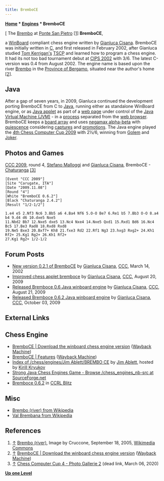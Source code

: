```yaml
---
title: BremboCE
---
```

**[Home](Home "Home") * [Engines](Engines "Engines") * BremboCE**

\[ The [Brembo](https://en.wikipedia.org/wiki/Brembo_%28river%29) at [Ponte San Pietro](https://en.wikipedia.org/wiki/Ponte_San_Pietro) <a id="cite-note-1" href="#cite-ref-1">[1]</a>
**BremboCE**,

a [WinBoard](WinBoard "WinBoard") compliant chess engine written by [Gianluca Cisana](Gianluca_Cisana "Gianluca Cisana"). BremboCE was initially written in [C](C "C"), and first released in February 2002, after Gianluca studied [Tom Kerrigan's](Tom_Kerrigan "Tom Kerrigan") [TSCP](TSCP "TSCP") and learned how to program a chess engine. It had its not too bad tournament debut at [CIPS 2002](CIPS_2002 "CIPS 2002") with 3/6. The latest C-version was 0.4 from August 2002. The engine name is based upon the river [Brembo](https://en.wikipedia.org/wiki/Brembo_%28river%29) in the [Province of Bergamo](https://en.wikipedia.org/wiki/Province_of_Bergamo), situated near the author's home <a id="cite-note-2" href="#cite-ref-2">[2]</a>.

## Java

After a gap of seven years, in 2009, Gianluca continued the development porting BremboCE from C to [Java](Java "Java"),
running either as standalone WinBoard engine, or as [Java applet](https://en.wikipedia.org/wiki/Java_applet) as part of a [web page](https://en.wikipedia.org/wiki/Web_page) under control of the [Java Virtual Machine (JVM)](https://en.wikipedia.org/wiki/Java_Virtual_Machine) - in a [process](Process "Process") separated from the [web browser](https://en.wikipedia.org/wiki/Web_browser). BremboCE keeps a [board array](Board_Representation#SquareCentric "Board Representation") and uses [negamax alpha-beta](Alpha-Beta#Negamax "Alpha-Beta") with [quiescence](Quiescence_Search "Quiescence Search") considering [captures](Captures "Captures") and [promotions](Promotions "Promotions"). The Java engine played the [4th Chess Computer Cup 2009](CCC_2009 "CCC 2009") with 2½/6, winning from [Golem](Golem "Golem") and [Joker](Joker_NL "Joker NL").

## Photos and Games

[](File:BremboChatturanga.JPG)
[CCC 2009](CCC_2009 "CCC 2009"), round 4, [Stefano Malloggi](Stefano_Malloggi "Stefano Malloggi") and [Gianluca Cisana](Gianluca_Cisana "Gianluca Cisana"), BremboCE - [Chaturanga](Chaturanga_IT "Chaturanga IT") <a id="cite-note-3" href="#cite-ref-3">[3]</a>

```
[Event "CCC 2009"]
[Site "Carugate, ITA"]
[Date "2009.11.08"]
[Round "4"]
[White "BremboCE 0.6.2"]
[Black "Chaturanga 2.4.2"]
[Result "1/2-1/2"]

1.e4 e5 2.Nf3 Nc6 3.Bb5 a6 4.Ba4 Nf6 5.O-O Be7 6.Re1 b5 7.Bb3 O-O 8.a4 b4 9.d4 d6 10.dxe5 Nxe5 
11.Nbd2 Bb7 12.Nxe5 dxe5 13.Nc4 Nxe4 14.Nxe5 Qxd1 15.Rxd1 Bd6 16.Nc4 Bc5 17.Be3 Rad8 18.Rxd8 Rxd8 
19.Ne5 Bxe3 20.Bxf7+ Kh8 21.fxe3 Rd2 22.Rf1 Ng3 23.hxg3 Rxg2+ 24.Kh1 Rf2+ 25.Kg1 Rg2+ 26.Kh1 Rf2+ 
27.Kg1 Rg2+ 1/2-1/2

```

## Forum Posts

- [New version 0.2.1 of BremboCE](https://www.stmintz.com/ccc/index.php?id=217811) by [Gianluca Cisana](Gianluca_Cisana "Gianluca Cisana"), [CCC](CCC "CCC"), March 14, 2002
- [Improved chess applet bremboce](http://www.talkchess.com/forum/viewtopic.php?t=29473) by [Gianluca Cisana](Gianluca_Cisana "Gianluca Cisana"), [CCC](CCC "CCC"), August 20, 2009
- [Released Bremboce 0.6 Java winboard engine](http://www.talkchess.com/forum/viewtopic.php?t=29488) by [Gianluca Cisana](Gianluca_Cisana "Gianluca Cisana"), [CCC](CCC "CCC"), August 21, 2009
- [Released Bremboce 0.6.2 Java winboard engine](http://www.talkchess.com/forum/viewtopic.php?t=29970) by [Gianluca Cisana](Gianluca_Cisana "Gianluca Cisana"), [CCC](CCC "CCC"), October 03, 2009

## External Links

## Chess Engine

- [BremboCE | Download the winboard chess engine version](https://web.archive.org/web/20180821045818/http://bremboce.cisana.com/download_en.php) ([Wayback Machine](https://en.wikipedia.org/wiki/Wayback_Machine))
- [BremboCE | Features](https://web.archive.org/web/20180728123136/http://bremboce.cisana.com/features_en.php) ([Wayback Machine](https://en.wikipedia.org/wiki/Wayback_Machine))
- [Index of /chess/engines/Jim Ablett/BREMBO CE](http://kirr.homeunix.org/chess/engines/Jim%20Ablett/BREMBO%20CE/) by [Jim Ablett](Jim_Ablett "Jim Ablett"), hosted by [Kirill Kryukov](Kirill_Kryukov "Kirill Kryukov")
- [Strong Java Chess Engines Game - Browse /chess_engines_nb-src at SourceForge.net](https://sourceforge.net/projects/sjce/files/chess_engines_nb-src/)
- [Bremboce 0.6.2](http://ccrl.chessdom.com/ccrl/404/cgi/engine_details.cgi?print=Details&each_game=1&eng=Bremboce%200.6.2) in [CCRL Blitz](CCRL "CCRL")

## Misc

- [Brembo (river) from Wikipedia](https://en.wikipedia.org/wiki/Brembo_%28river%29)
- [Val Brembana from Wikipedia](https://en.wikipedia.org/wiki/Val_Brembana)

## References

1. <a id="cite-ref-1" href="#cite-note-1">↑</a> [Brembo (river)](https://en.wikipedia.org/wiki/Brembo_%28river%29), Image by Cruccone, September 18, 2005, [Wikimedia Commons](https://en.wikipedia.org/wiki/Wikimedia_Commons)
1. <a id="cite-ref-2" href="#cite-note-2">↑</a> [BremboCE | Download the winboard chess engine version](https://web.archive.org/web/20180821045818/http://bremboce.cisana.com/download_en.php) ([Wayback Machine](https://en.wikipedia.org/wiki/Wayback_Machine))
1. <a id="cite-ref-3" href="#cite-note-3">↑</a> [Chess Computer Cup 4 - Photo Gallerie 2](http://www.scaccomasco.com/foto/2009/CCC4_8-nov/album/index.html) (dead link, March 06, 2020)

**[Up one Level](Engines "Engines")**

